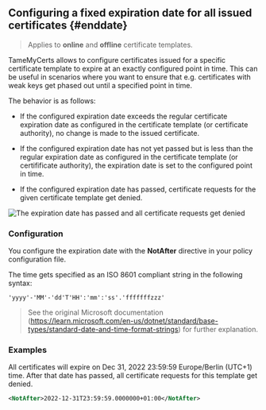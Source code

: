 ## Configuring a fixed expiration date for all issued certificates {#enddate}

> Applies to **online** and **offline** certificate templates.

TameMyCerts allows to configure certificates issued for a specific certificate template to expire at an exactly configured point in time. This can be useful in scenarios where you want to ensure that e.g. certificates with weak keys get phased out until a specified point in time.

The behavior is as follows:

- If the configured expiration date exceeds the regular certificate expiration date as configured in the certificate template (or certificate authority), no change is made to the issued certificate.

- If the configured expiration date has not yet passed but is less than the regular expiration date as configured in the certificate template (or certifificate authority), the expiration date is set to the configured point in time.

- If the configured expiration date has passed, certificate requests for the given certificate template get denied.

![The expiration date has passed and all certificate requests get denied](resources/expiration-passed.png)

### Configuration

You configure the expiration date with the **NotAfter** directive in your policy configuration file.

The time gets specified as an ISO 8601 compliant string in the following syntax:

```
'yyyy'-'MM'-'dd'T'HH':'mm':'ss'.'fffffffzzz'
```

> See the original Microsoft documentation (<https://learn.microsoft.com/en-us/dotnet/standard/base-types/standard-date-and-time-format-strings>) for further explanation.

### Examples

All certificates will expire on Dec 31, 2022 23:59:59 Europe/Berlin (UTC+1) time. After that date has passed, all certificate requests for this template get denied.

```xml
<NotAfter>2022-12-31T23:59:59.0000000+01:00</NotAfter>
```